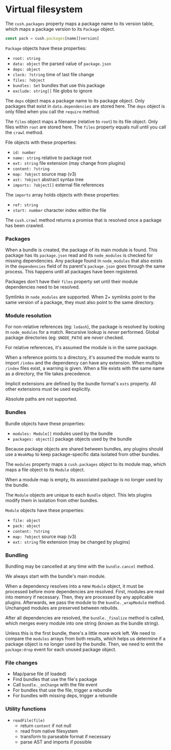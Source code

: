 # Virtual filesystem

The `cush.packages` property maps a package name to its version table, which
maps a package version to its `Package` object.

```js
const pack = cush.packages[name][version]
```

`Package` objects have these properties:
- `root: string`
- `data: object` the parsed value of `package.json`
- `deps: object`
- `clock: ?string` time of last file change
- `files: ?object`
- `bundles: Set` bundles that use this package
- `exclude: string[]` file globs to ignore

The `deps` object maps a package name to its package object. Only packages that
exist in `data.dependencies` are stored here. The `deps` object is only filled
when you call the `require` method.

The `files` object maps a filename (relative to `root`) to its file object. Only
files within `root` are stored here. The `files` property equals null until you
call the `crawl` method.

File objects with these properties:
- `id: number`
- `name: string` relative to package root
- `ext: string` file extension (may change from plugins)
- `content: ?string`
- `map: ?object` source map (v3)
- `ast: ?object` abstract syntax tree
- `imports: ?object[]` external file references

The `imports` array holds objects with these properties:
- `ref: string`
- `start: number` character index within the file

The `cush.crawl` method returns a promise that is resolved once a package has
been crawled.

### Packages

When a bundle is created, the package of its main module is found. This package
has its `package.json` read and its `node_modules` is checked for missing
dependencies. Any package found in `node_modules` that also exists in the
`dependencies` field of its parent's `package.json` goes through the same
process. This happens until all packages have been registered.

Packages don't have their `files` property set until their module dependencies
need to be resolved.

Symlinks in `node_modules` are supported. When 2+ symlinks point to the same
version of a package, they must also point to the same directory.

### Module resolution

For non-relative references (eg: `lodash`), the package is resolved by looking
in `node_modules` for a match. Recursive lookup is *never* performed. Global
package directories (eg: `$NODE_PATH`) are *never* checked.

For relative references, it's assumed the module is in the same package.

When a reference points to a directory, it's assumed the module wants to import
`/index` and the dependency can have any extension. When multiple `/index` files
exist, a warning is given. When a file exists with the same name as a directory,
the file takes precedence.

Implicit extensions are defined by the bundle format's `exts` property.
All other extensions must be used explicitly.

Absolute paths are *not* supported.

### Bundles

Bundle objects have these properties:
- `modules: Module[]` modules used by the bundle
- `packages: object[]` package objects used by the bundle

Because package objects are shared between bundles, any plugins should use a
`WeakMap` to keep package-specific data isolated from other bundles.

The `modules` property maps a `cush.packages` object to its module map, which
maps a file object to its `Module` object.

When a module map is empty, its associated package is no longer used by the
bundle.

The `Module` objects are unique to each `Bundle` object. This lets plugins
modify them in isolation from other bundles.

`Module` objects have these properties:
- `file: object`
- `pack: object`
- `content: ?string`
- `map: ?object` source map (v3)
- `ext: string` file extension (may be changed by plugins)

### Bundling

Bundling may be cancelled at any time with the `bundle.cancel` method.

We always start with the bundle's main module.

When a dependency resolves into a new `Module` object, it must be processed
before more dependencies are resolved. First, modules are read into memory if
necessary. Then, they are processed by any applicable plugins. Afterwards, we
pass the module to the `bundle._wrapModule` method. Unchanged modules are
preserved between rebuilds.

After all dependencies are resolved, the `bundle._finalize` method is called,
which merges every module into one string (known as the bundle string).

Unless this is the first bundle, there's a little more work left. We need to
compare the `modules` arrays from both results, which helps us determine if a
package object is no longer used by the bundle. Then, we need to emit the
`package:drop` event for each unused package object.

### File changes

- Map/parse file (if loaded)
- Find bundles that use the file's package
- Call `bundle._onChange` with the file event
- For bundles that use the file, trigger a rebundle
- For bundles with missing deps, trigger a rebundle

### Utility functions

- `readFile(file)`
  - return `content` if not null
  - read from native filesystem
  - transform to parseable format if necessary
  - parse AST and imports if possible
